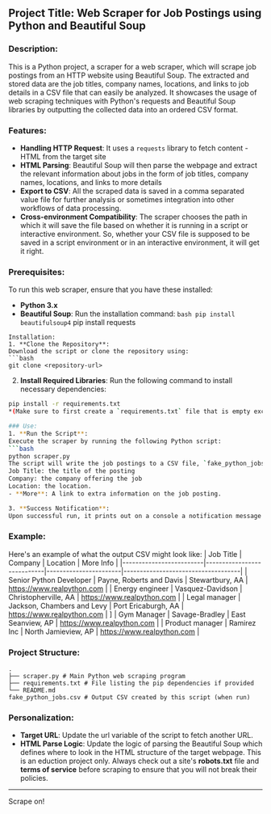 ## Project Title: Web Scraper for Job Postings using Python and Beautiful Soup

### Description:
This is a Python project, a scraper for a web scraper, which will scrape job postings from an HTTP website using Beautiful Soup. The extracted and stored data are the job titles, company names, locations, and links to job details in a CSV file that can easily be analyzed. It showcases the usage of web scraping techniques with Python's requests and Beautiful Soup libraries by outputting the collected data into an ordered CSV format.

### Features:
- **Handling HTTP Request**: It uses a `requests` library to fetch content - HTML from the target site
- **HTML Parsing**: Beautiful Soup will then parse the webpage and extract the relevant information about jobs in the form of job titles, company names, locations, and links to more details
- **Export to CSV**: All the scraped data is saved in a comma separated value file for further analysis or sometimes integration into other workflows of data processing.
- **Cross-environment Compatibility**: The scraper chooses the path in which it will save the file based on whether it is running in a script or interactive environment. So, whether your CSV file is supposed to be saved in a script environment or in an interactive environment, it will get it right.

### Prerequisites:
To run this web scraper, ensure that you have these installed:
- **Python 3.x**
- **Beautiful Soup**: Run the installation command: ```bash pip install beautifulsoup4```
pip install requests
```
Installation:
1. **Clone the Repository**:
Download the script or clone the repository using:
```bash
git clone <repository-url>
```
2. **Install Required Libraries**:
Run the following command to install necessary dependencies:
```bash
pip install -r requirements.txt
*(Make sure to first create a `requirements.txt` file that is empty except for the lines `requests` and `beautifulsoup4`.)*

### Use:
1. **Run the Script**:
Execute the scraper by running the following Python script:
```bash
python scraper.py
The script will write the job postings to a CSV file, `fake_python_jobs.csv`, in the directory where this script resides. The columns for the CSV file will be as follows:
Job Title: the title of the posting
Company: the company offering the job
Location: the location.
- **More**: A link to extra information on the job posting.

3. **Success Notification**:
Upon successful run, it prints out on a console a notification message showing the quantity of the scraped job postings as well as where the CSV file is saved:
```
### Example:
Here's an example of what the output CSV might look like:
| Job Title | Company | Location | More Info |
|-------------------------|----------------------------|-----------------------|------------------------------------|
| Senior Python Developer | Payne, Roberts and Davis | Stewartbury, AA | https://www.realpython.com |
| Energy engineer | Vasquez-Davidson | Christopherville, AA | https://www.realpython.com |
| Legal manager | Jackson, Chambers and Levy | Port Ericaburgh, AA | https://www.realpython.com | ]
| Gym Manager | Savage-Bradley | East Seanview, AP | https://www.realpython.com |
| Product manager | Ramirez Inc | North Jamieview, AP | https://www.realpython.com |

### Project Structure:
```
.
├── scraper.py # Main Python web scraping program
├── requirements.txt # File listing the pip dependencies if provided
└── README.md
fake_python_jobs.csv # Output CSV created by this script (when run)
```

### Personalization:
- **Target URL**: Update the url variable of the script to fetch another URL.
- **HTML Parse Logic**: Update the logic of parsing the Beautiful Soup which defines where to look in the HTML structure of the target webpage.
This is an eduction project only. Always check out a site's **robots.txt** file and **terms of service** before scraping to ensure that you will not break their policies.

---

Scrape on!
